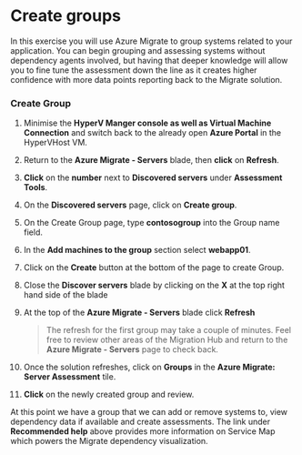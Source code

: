 # Create groups

In this exercise you will use Azure Migrate to group systems related to your application.  You can begin grouping and assessing systems without dependency agents involved, but having that deeper knowledge will allow you to fine tune the assessment down the line as it creates higher confidence with more data points reporting back to the Migrate solution.

### Create Group
1. Minimise the **HyperV Manger console as well as Virtual Machine Connection** and switch back to the already open **Azure Portal** in the HyperVHost VM.
2. Return to the **Azure Migrate - Servers** blade, then **click** on **Refresh**.
3. **Click** on the **number** next to **Discovered servers** under **Assessment Tools**.
1. On the **Discovered servers** page, click on **Create group**.
2. On the Create Group page, type **contosogroup** into the Group name field.
3. In the **Add machines to the group** section select **webapp01**.
4. Click on the **Create** button at the bottom of the page to create Group.
5. Close the **Discover servers** blade by clicking on the **X** at the top right hand side of the blade
6. At the top of the **Azure Migrate - Servers** blade click **Refresh**

	>The refresh for the first group may take a couple of minutes. Feel free to review other areas of the Migration Hub and return to the **Azure Migrate - Servers** page to check back.

7. Once the solution refreshes, click on **Groups** in the **Azure Migrate: Server Assessment** tile.
8. **Click** on the newly created group and review.

At this point we have a group that we can add or remove systems to, view dependency data if available and create assessments. The link under **Recommended help** above provides more information on Service Map which powers the Migrate dependency visualization.
